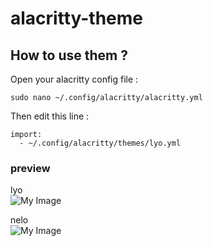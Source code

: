# alacritty-theme

## How to use them ?
Open your alacritty config file :
```
sudo nano ~/.config/alacritty/alacritty.yml
```
Then edit this line :
```
import:
  - ~/.config/alacritty/themes/lyo.yml
```

### preview

lyo \
![My Image](https://github.com/diws1/alacritty-themes/blob/main/screenshots/lyo.png)

nelo \
![My Image](https://github.com/diws1/alacritty-themes/blob/main/screenshots/nelo.png)
